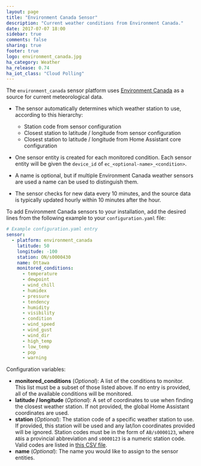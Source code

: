 ```yaml
---
layout: page
title: "Environment Canada Sensor"
description: "Current weather conditions from Environment Canada."
date: 2017-07-07 18:00
sidebar: true
comments: false
sharing: true
footer: true
logo: environment_canada.jpg
ha_category: Weather
ha_release: 0.74
ha_iot_class: "Cloud Polling"
---
```


The `environment_canada` sensor platform uses [Environment Canada](https://weather.gc.ca/mainmenu/weather_menu_e.html) as a source for current meteorological data.

- The sensor automatically determines which weather station to use, according to this hierarchy:
  - Station code from sensor configuration
  - Closest station to latitude / longitude from sensor configuration
  - Closest station to latitude / longitude from Home Assistant core configuration

- One sensor entity is created for each monitored condition. Each sensor entity will be given the `device_id` of `ec_<optional-name>_<condition>`.
- A name is optional, but if multiple Environment Canada weather sensors are used a name can be used to distinguish them.
- The sensor checks for new data every 10 minutes, and the source data is typically updated hourly within 10 minutes after the hour.

To add Environment Canada sensors to your installation, add the desired lines from the following example to your `configuration.yaml` file:

```yaml
# Example configuration.yaml entry
sensor:
  - platform: environment_canada
    latitude: 50
    longitude: -100
    station: ON/s0000430
    name: Ottawa
    monitored_conditions:
      - temperature
      - dewpoint
      - wind_chill
      - humidex
      - pressure
      - tendency
      - humidity
      - visibility
      - condition
      - wind_speed
      - wind_gust
      - wind_dir
      - high_temp
      - low_temp
      - pop
      - warning
```

Configuration variables:

- **monitored_conditions** (*Optional*): A list of the conditions to monitor. 
This list must be a subset of those listed above. 
If no entry is provided, all of the available conditions will be monitored.
- **latitude / longitude** (*Optional*): A set of coordinates to use when finding the closest weather station. If not provided, the global Home Assistant coordinates are used.
- **station** (*Optional*): The station code of a specific weather station to use. 
If provided, this station will be used and any lat/lon coordinates provided will be ignored. 
Station codes must be in the form of `AB/s0000123`, where `AB`is a provincial abbreviation and `s0000123` is a numeric station code. 
Valid codes are listed in [this CSV file](http://dd.weatheroffice.ec.gc.ca/citypage_weather/docs/site_list_towns_en.csv).
- **name** (*Optional*): The name you would like to assign to the sensor entities.